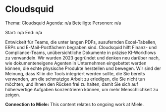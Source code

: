 # Cloudsquid
Thema: Cloudsquid
Agenda: n/a
Beteiligte Personen: n/a

Start: n/a
End: n/a

Entwickelt für Teams, die unter langen PDFs, ausufernden Excel-Tabellen, ERPs und E-Mail-Postfächern begraben sind. Cloudsquid hilft Finanz- und Compliance-Teams, unübersichtliche Dokumente in präzise KI-Workflows zu verwandeln. Wir wurden 2023 gegründet und denken neu darüber nach, wie dokumenteneigene Agenten in Unternehmen eingebettet werden können, die echte physische Produkte herstellen und bewegen. Wir sind der Meinung, dass KI in die Tools integriert werden sollte, die Sie bereits verwenden, um die schmutzige Arbeit zu erledigen, die Sie nicht tun möchten, und Ihnen den Rücken frei zu halten, damit Sie sich auf höherwertige Aufgaben konzentrieren können, um mehr Menschlichkeit zu zeigen.

**Connection to Miele:** This content relates to ongoing work at Miele.
